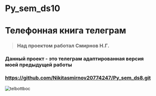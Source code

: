 # Py_sem_ds10

# Телефонная книга телеграм
>### Над проектом работал Смирнов Н.Г.
### Данный проект - это телеграм адаптированная версия моей предыдущей работы 
### https://github.com/Nikitasmirnov20774247/Py_sem_ds8.git

![telbottboc](https://user-images.githubusercontent.com/109271678/208043373-0be33e55-a2d3-4242-92c5-75d294ba2b64.png)
